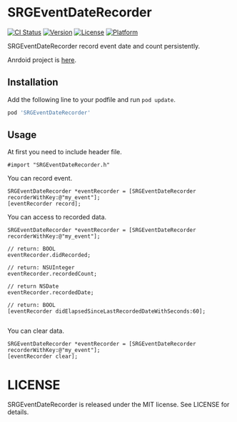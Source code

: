 SRGEventDateRecorder
===========

[![CI Status](http://img.shields.io/travis/soragoto/SRGEventDateRecorder.svg?style=flat)](https://travis-ci.org/soragoto/SRGEventDateRecorder)
[![Version](https://img.shields.io/cocoapods/v/SRGEventDateRecorder.svg?style=flat)](http://cocoadocs.org/docsets/SRGEventDateRecorder)
[![License](https://img.shields.io/cocoapods/l/SRGEventDateRecorder.svg?style=flat)](http://cocoadocs.org/docsets/SRGEventDateRecorder)
[![Platform](https://img.shields.io/cocoapods/p/SRGEventDateRecorder.svg?style=flat)](http://cocoadocs.org/docsets/SRGEventDateRecorder)

SRGEventDateRecorder record event date and count persistently.

Anrdoid project is [here](https://github.com/shoma2da/EventDateRecorder).

## Installation

Add the following line to your podfile and run `pod update`.
```ruby
pod 'SRGEventDateRecorder'
```

## Usage

At first you need to include header file.
```objc
#import "SRGEventDateRecorder.h"
```

You can record event.
```objc
SRGEventDateRecorder *eventRecorder = [SRGEventDateRecorder recorderWithKey:@"my_event"];
[eventRecorder record];

```

You can access to recorded data.
```objc
SRGEventDateRecorder *eventRecorder = [SRGEventDateRecorder recorderWithKey:@"my_event"];

// return: BOOL
eventRecorder.didRecorded;

// return: NSUInteger
eventRecorder.recordedCount;

// return NSDate
eventRecorder.recordedDate;

// return: BOOL
[eventRecorder didElapsedSinceLastRecordedDateWithSeconds:60];
                    
```

You can clear data.
```objc
SRGEventDateRecorder *eventRecorder = [SRGEventDateRecorder recorderWithKey:@"my_event"];
[eventRecorder clear];
```

# LICENSE

SRGEventDateRecorder is released under the MIT license. See LICENSE for details.
